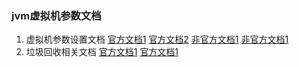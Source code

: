 ### jvm虚拟机参数文档
1. 虚拟机参数设置文档
[官方文档1](http://www.oracle.com/technetwork/java/javase/tech/vmoptions-jsp-140102.html)
[官方文档2](http://docs.oracle.com/javase/8/docs/technotes/tools/unix/java.html)
[非官方文档1](http://www.jvmer.com/jvm-xx-%E5%8F%82%E6%95%B0%E4%BB%8B%E7%BB%8D/)
[非官方文档1](http://q-redux.blogspot.com/2011/01/inspecting-hotspot-jvm-options.html)
2. 垃圾回收相关文档
[官方文档1](https://blogs.oracle.com/poonam/entry/understanding_cms_gc_logs)
[官方文档1](http://www.oracle.com/technetwork/java/javase/gc-tuning-6-140523.html)






